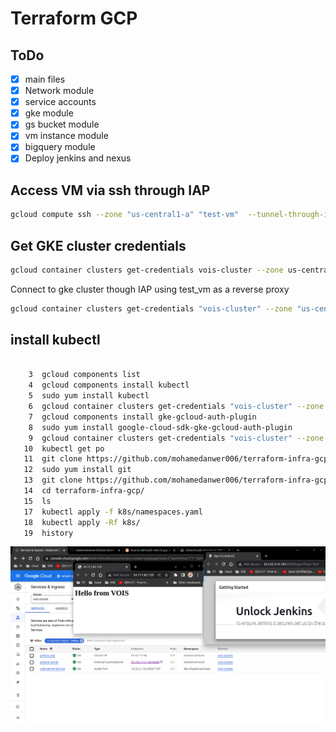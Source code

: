 Terraform GCP 
====



ToDo
----

- [x] main files 
- [x] Network module
- [x] service accounts 
- [x] gke  module
- [x] gs bucket module
- [x] vm instance module
- [x] bigquery module
- [x] Deploy jenkins  and nexus

Access VM via **ssh** through IAP
---

```bash
gcloud compute ssh --zone "us-central1-a" "test-vm"  --tunnel-through-iap --project "anwer-gcp"
```

Get GKE cluster credentials
---

```bash
gcloud container clusters get-credentials vois-cluster --zone us-central1-c --project anwer-gcp
```

Connect to gke cluster though IAP using test_vm as a reverse proxy 

```bash
gcloud container clusters get-credentials "vois-cluster" --zone "us-central1-c" --project "anwer-gcp" && gcloud compute ssh "test-vm" --project "anwer-gcp"  --zone "us-central1-a" -- -4 -L8888:localhost:8888 -N -q -f && export HTTPS_PROXY=localhost:8888
```

install kubectl
---

```bash

    3  gcloud components list
    4  gcloud components install kubectl
    5  sudo yum install kubectl
    6  gcloud container clusters get-credentials "vois-cluster" --zone "us-central1-c" --project "anwer-gcp" 
    7  gcloud components install gke-gcloud-auth-plugin
    8  sudo yum install google-cloud-sdk-gke-gcloud-auth-plugin
    9  gcloud container clusters get-credentials "vois-cluster" --zone "us-central1-c" --project "anwer-gcp" 
   10  kubectl get po
   11  git clone https://github.com/mohamedanwer006/terraform-infra-gcp.git
   12  sudo yum install git
   13  git clone https://github.com/mohamedanwer006/terraform-infra-gcp.git
   14  cd terraform-infra-gcp/
   15  ls
   17  kubectl apply -f k8s/namespaces.yaml 
   18  kubectl apply -Rf k8s/
   19  history 

   ```

   ![alt](./assets/Screenshot%20from%202022-10-10%2023-22-29.png)